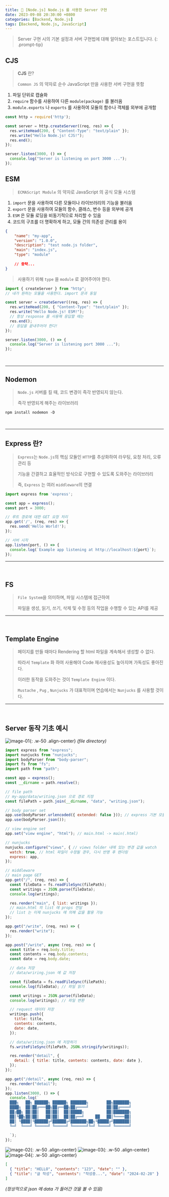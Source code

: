 ```yaml
---
title: 🥜 [Node.js] Node.js 를 사용한 Server 구현
date: 2023-09-08 20:30:00 +0800
categories: [Backend, Node.js]
tags: [Backend, Node.js, JavaScript]
---
```


> Server 구현 시의 기본 설정과 서버 구현법에 대해 알아보는 포스트입니다.
{: .prompt-tip}

## CJS

> **CJS** 란?
>
> `Common JS` 의 약자로 순수 JavaScript 만을 사용한 서버 구현을 뜻함

1. 파일 단위로 캡슐화
2. `require` 함수를 사용하여 다른 `module(package)` 를 불러옴
3. `module.exports` 나 `exports` 를 사용하여 모듈의 함수나 객체를 외부에 공개함 

```javascript
const http = require('http');

const server = http.createServer((req, res) => {
  res.writeHead(200, { "Content-Type": "text/plain" });
  res.write("Hello Node.js! CJS!");
  res.end();
});

server.listen(3000, () => {
  console.log("Server is listening on port 3000 ...");
});
```


## ESM

> `ECMAScript Module` 의 약자로 JavaScript 의 공식 모듈 시스템

1. `import` 문을 사용하여 다른 모듈이나 라이브러리의 기능을 불러옴
2. `export` 문을 사용하여 모듈의 함수, 클래스, 변수 등을 외부에 공개
3. `ESM` 은 모듈 로딩을 비동기적으로 처리할 수 있음
4. 코드의 구조를 더 명확하게 하고, 모듈 간의 의존성 관리를 용이

```json
{
    "name": "my-app",
    "version": "1.0.0",
    "description": "test node.js folder",
    "main": "index.js",
    "type": "module"
    
    // 중략...
}
```
> 사용하기 위해 `type` 을 `module` 로 걸어주어야 한다.


```javascript
import { createServer } from "http";
// 내가 원하는 모듈을 사용한다. import 문과 동일

const server = createServer((req, res) => {
  res.writeHead(200, { "Content-Type": "text/plain" });
  res.write("Hello Node.js! ESM!");
  // 항상 response 를 사용해 응답할 때는
  res.end();
  // 응답을 끝내주어야 한다!
});

server.listen(3000, () => {
  console.log("Server is listening port 3000 ...");
});
```

<br/>
<hr/>

## Nodemon

> `Node.js` 서버를 킬 때, 코드 변경이 즉각 반영되지 않는다.
> 
> 즉각 반영되게 해주는 라이브러리

``` terminal
npm install nodemon -D
```

<br/>
<hr/>

## Express 란?

> `Express`는 `Node.js`의 핵심 모듈인 `HTTP`를 추상화하여 라우팅, 요청 처리, 오류 관리 등
>
> 기능을 간결하고 효율적인 방식으로 구현할 수 있도록 도와주는 라이브러리
>
> 즉, `Express` 는 여러 `middleware`의 연결


```javascript
import express from 'express';

const app = express();
const port = 3000;

// 루트 경로에 대한 GET 요청 처리
app.get('/', (req, res) => {
  res.send('Hello World!');
});

// 서버 시작
app.listen(port, () => {
  console.log(`Example app listening at http://localhost:${port}`);
});
```

<hr/>
<br/>

## FS

>  `File System`을 의미하며, 파일 시스템에 접근하여
>
> 파일을 생성, 읽기, 쓰기, 삭제 및 수정 등의 작업을 수행할 수 있는 API를 제공

<hr/>
<br/>

## Template Engine

> 페이지를 만들 때마다 Rendering 할 html 파일을 계속해서 생성할 수 없다.
>
> 따라서 `Template` 화 하여 사용해야 Code 재사용성도 높아지며 가독성도 좋아진다.
>
> 이러한 동작을 도와주는 것이 `Template Engine` 이다.
>
> `Mustache` , `Pug` , `Nunjucks` 가 대표적이며 연습에서는 `Nunjucks` 를 사용할 것이다.

<hr/>
<br/>

## Server 동작 기초 예시

![image-01](../assets/img/2023-09-08/image-01.png){: .w-50 .align-center}
_(file directory)_

```javascript
import express from "express";
import nunjucks from "nunjucks";
import bodyParser from "body-parser";
import fs from "fs";
import path from "path";

const app = express();
const __dirname = path.resolve();

// file path
// my-app/data/writing.json 으로 경로 지정
const filePath = path.join(__dirname, "data", "writing.json");

// body parser set
app.use(bodyParser.urlencoded({ extended: false })); // express 기본 모듈 사용
app.use(bodyParser.json());

// view engine set
app.set("view engine", "html"); // main.html -> main(.html)

// nunjucks
nunjucks.configure("views", { // views folder 내에 있는 변경 값을 watch
  watch: true, // html 파일이 수정될 경우, 다시 반영 후 렌더링
  express: app,
});

// middleware
// main page GET
app.get("/", (req, res) => {
  const fileData = fs.readFileSync(filePath);
  const writings = JSON.parse(fileData);
  console.log(writings);

  res.render("main", { list: writings });
  // main.html 의 list 에 props 전달
  // list 는 이제 nunjucks 에 의해 값을 활용 가능
});

app.get("/write", (req, res) => {
  res.render("write");
});

app.post("/write", async (req, res) => {
  const title = req.body.title;
  const contents = req.body.contents;
  const date = req.body.date;

  // data 저장
  // data/wriring.json 에 값 저장

  const fileData = fs.readFileSync(filePath);
  console.log(fileData); // 파일 읽기

  const writings = JSON.parse(fileData);
  console.log(writings); // 파일 변환

  // request 데이터 저장
  writings.push({
    title: title,
    contents: contents,
    date: date,
  });

  // data/writing.json 에 저장하기
  fs.writeFileSync(filePath, JSON.stringify(writings));

  res.render("detail", {
    detail: { title: title, contents: contents, date: date },
  });
});

app.get("/detail", async (req, res) => {
  res.render("detail");
});
app.listen(3000, () => {
  console.log(`
  ███╗   ██╗ ██████╗ ██████╗ ███████╗        ██╗███████╗
  ████╗  ██║██╔═══██╗██╔══██╗██╔════╝        ██║██╔════╝
  ██╔██╗ ██║██║   ██║██║  ██║█████╗          ██║███████╗
  ██║╚██╗██║██║   ██║██║  ██║██╔══╝     ██   ██║╚════██║
  ██║ ╚████║╚██████╔╝██████╔╝███████╗██╗╚█████╔╝███████║
  ╚═╝  ╚═══╝ ╚═════╝ ╚═════╝ ╚══════╝╚═╝ ╚════╝ ╚══════╝
                                                        
  `);
});

```

![image-02](../assets/img/2023-09-08/image-02.png){: .w-50 .align-center}
![image-03](../assets/img/2023-09-08/image-03.png){: .w-50 .align-center}
![image-04](../assets/img/2023-09-08/image-04.png){: .w-50 .align-center}

```json
[
  { "title": "HELLO", "contents": "123", "date": "" },
  { "title": "글 작성", "contents": "작성중...", "date": "2024-02-28" }
]
```
_(정상적으로 json 에 data 가 들어간 것을 볼 수 있음)_
